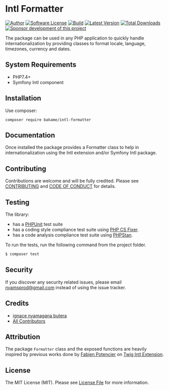 Intl Formatter
=======================================

[![Author](http://img.shields.io/badge/author-@nyamsprod-blue.svg?style=flat-square)](https://twitter.com/nyamsprod)
[![Software License](https://img.shields.io/badge/license-MIT-brightgreen.svg?style=flat-square)](LICENSE)
[![Build](https://github.com/bakame-php/intl-formatter/workflows/build/badge.svg)](https://github.com/bakame-php/intl-formatter/actions?query=workflow%3A%22build%22)
[![Latest Version](https://img.shields.io/github/release/bakame-php/intl-formatter.svg?style=flat-square)](https://github.com/bakame-php/intl-formatter/releases)
[![Total Downloads](https://img.shields.io/packagist/dt/bakame/intl-formatter.svg?style=flat-square)](https://packagist.org/packages/bakame/intl-formatter)
[![Sponsor development of this project](https://img.shields.io/badge/sponsor%20this%20package-%E2%9D%A4-ff69b4.svg?style=flat-square)](https://github.com/sponsors/nyamsprod)

The package can be used in any PHP application to quickly handle internationalization 
by providing classes to format locale, language, timezones, currency and dates.

System Requirements
-------

- PHP7.4+
- Symfony Intl component

Installation
------------

Use composer:

```
composer require bakame/intl-formatter
```

Documentation
------------

Once installed the package provides a Formatter class to help in internationalization using the Intl extension
and/or Symfony Intl package.

Contributing
-------

Contributions are welcome and will be fully credited. Please see [CONTRIBUTING](.github/CONTRIBUTING.md) and [CODE OF CONDUCT](.github/CODE_OF_CONDUCT.md) for details.

Testing
-------

The library:

- has a [PHPUnit](https://phpunit.de) test suite
- has a coding style compliance test suite using [PHP CS Fixer](https://cs.sensiolabs.org/).
- has a code analysis compliance test suite using [PHPStan](https://github.com/phpstan/phpstan).

To run the tests, run the following command from the project folder.

``` bash
$ composer test
```

Security
-------

If you discover any security related issues, please email nyamsprod@gmail.com instead of using the issue tracker.

Credits
-------

- [ignace nyamagana butera](https://github.com/nyamsprod)
- [All Contributors](https://github.com/bakame-php/intl-formatter/contributors)

Attribution
-------

The package `Formatter` class and the exposed functions are heavily inspired by previous works done by [Fabien Potencier](https://github.com/fabpot) on [Twig Intl Extension](https://github.com/twigphp/intl-extra).

License
-------

The MIT License (MIT). Please see [License File](LICENSE) for more information.

